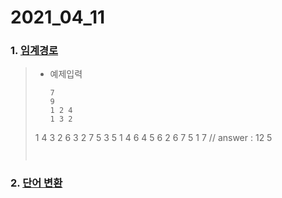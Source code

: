# 2021_04_11

### 1. [임계경로](https://www.acmicpc.net/problem/1948)

> - 예제입력
>
>   ```
>   7
>   9
>   1 2 4
>   1 3 2
> 1 4 3
>   2 6 3
>   2 7 5
>   3 5 1
>   4 6 4
>   5 6 2
>   6 7 5
>   1 7
>   // answer : 
>   12
>   5
>   ```
>   
> 



### 2. [단어 변환](https://programmers.co.kr/learn/courses/30/lessons/43163)
